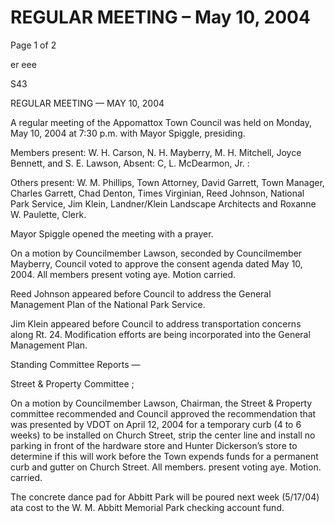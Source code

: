 # REGULAR MEETING – May 10, 2004

Page 1 of 2

er eee

S43

REGULAR MEETING — MAY 10, 2004

A regular meeting of the Appomattox Town Council was held on Monday, May
10, 2004 at 7:30 p.m. with Mayor Spiggle, presiding.

Members present: W. H. Carson, N. H. Mayberry, M. H. Mitchell, Joyce Bennett,
and S. E. Lawson, Absent: C, L. McDearmon, Jr. :

Others present: W. M. Phillips, Town Attorney, David Garrett, Town Manager,
Charles Garrett, Chad Denton, Times Virginian, Reed Johnson, National Park
Service, Jim Klein, Landner/Klein Landscape Architects and Roxanne W. Paulette,
Clerk.

Mayor Spiggle opened the meeting with a prayer.

On a motion by Councilmember Lawson, seconded by Councilmember Mayberry,
Council voted to approve the consent agenda dated May 10, 2004. All members
present voting aye. Motion carried.

Reed Johnson appeared before Council to address the General Management Plan
of the National Park Service.

Jim Klein appeared before Council to address transportation concerns along Rt.
24. Modification efforts are being incorporated into the General Management
Plan.

Standing Committee Reports —

Street & Property Committee ;

On a motion by Councilmember Lawson, Chairman, the Street & Property
committee recommended and Council approved the recommendation that was
presented by VDOT on April 12, 2004 for a temporary curb (4 to 6 weeks) to be
installed on Church Street, strip the center line and install no parking in front of
the hardware store and Hunter Dickerson’s store to determine if this will work
before the Town expends funds for a permanent curb and gutter on Church
Street. All members. present voting aye. Motion. carried.

The concrete dance pad for Abbitt Park will be poured next week (5/17/04) ata
cost to the W. M. Abbitt Memorial Park checking account fund.
